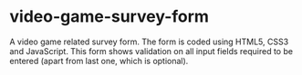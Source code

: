 # video-game-survey-form
A video game related survey form. The form is coded using HTML5, CSS3 and JavaScript. This form shows validation on all input fields required to be entered (apart from last one, which is optional).
